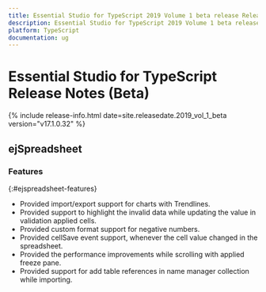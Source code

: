 ```yaml
---
title: Essential Studio for TypeScript 2019 Volume 1 beta release Release Notes  
description: Essential Studio for TypeScript 2019 Volume 1 beta release Release Notes  
platform: TypeScript
documentation: ug
---
```


# Essential Studio for TypeScript  Release Notes  (Beta)

{% include release-info.html date=site.releasedate.2019_vol_1_beta  version="v17.1.0.32" %} 






## ejSpreadsheet

### Features
{:#ejspreadsheet-features}

* Provided import/export support for charts with Trendlines.
* Provided support to highlight the invalid data while updating the value in validation applied cells.
* Provided custom format support for negative numbers.
* Provided cellSave event support, whenever the cell value changed in the spreadsheet.
* Provided the performance improvements while scrolling with applied freeze pane.
* Provided support for add table references in name manager collection while importing.

